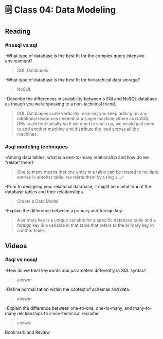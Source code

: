 # 🗒️ Class 04: Data Modeling

## Reading

### #nosql vs sql

-What type of database is the best fit for the complex query intensive environment?
  > SQL Databases

-What type of database is the best fit for hierarchical data storage?
  > NoSQL

-Describe the differences in scalability between a SQl and NoSQL database as though you were speaking to a non-technical friend.
  > SQL Databases scale vertically meaning you keep adding on any additional resources needed to a single machine where as NoSQL DBs scale horizontally so if we need to scale up, we would just need to add another machine and distribute the load across all the machines.

### #sql modeling techniques

-Among data tables, what is a one-to-many relationship and how do we “relate” them?
  > One to many means that one entry in a table can be related to multiple entries in antoher table. we relate them by using `1..*`

-Prior to designing your relational database, it might be useful to ___a___ of the database tables and their relationships.
  > Create a Data Model

-Explain the difference between a primary and foreign key.
  > A primary key is a unique variable for a specific database table and a foreign key is a variable in that table that refers to the primary key in another table.

## Videos

### #sql vs nosql

-How do we treat keywords and parameters differently in SQL syntax?
  > answer

-Define normalization within the context of schemas and data.
  > answer

-Explain the difference between one-to-one, one-to-many, and many-to-many relationships to a non-technical recruiter.
  > answer

Bookmark and Review
